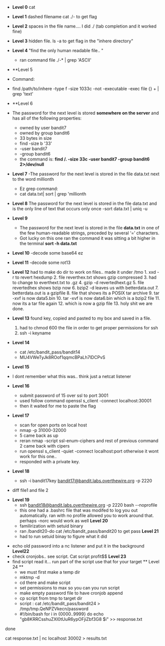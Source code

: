 - **Level 0**
	cat

- **Level 1**
	dashed filename cat ./- to get flag
- **Level 2**
	spaces in the file name.... I did ./ (tab completion and it worked fine)
- **Level 3**
	hidden file. ls -a to get flag in the "inhere directory"
- **Level 4**
	"find the only human readable file.. "  
	- ran command file ./-* | grep 'ASCII'
- **Level 5
- Command: 
- find /path/to/inhere -type f -size 1033c -not -executable -exec file {} + | grep 'text'

- **Level 6
- The password for the next level is stored **somewhere on the server** and has all of the following properties:
	- owned by user bandit7
	- owned by group bandit6
	- 33 bytes in size
	- find -size b '33'
	- -user bandit7
	- -group bandit6
	- the command is: **find /. -size 33c -user bandit7 -group bandit6 2>/dev/null** 
- **Level 7**
	-The password for the next level is stored in the file data.txt next to the word millionth
	- Ez grep command: 
	-  cat data.txt| sort | grep 'millionth
- **Level 8**
	The password for the next level is stored in the file data.txt and is the only line of text that occurs only once
	-sort data.txt | uniq -u
- **Level 9**
	- The password for the next level is stored in the file **data.txt** in one of the few human-readable strings, preceded by several ‘=’ characters.
	- Got lucky on this one ran the command it was sitting a bit higher in the terminal  **sort -h data.txt**
- **Level 10**
	-decode some base64 ez 
- **Level 11**
	-decode some rot13
- **Level 12**
		had to make do dir to work on files.. made it under /tmo
		1. xxd -r to revert hexdump
		2. file reverthex.txt shows gzip compressed
		3. had to change to everthext.txt to .gz
		4. gzip -d revertedhext.gz
		5. file revertedhex shows bzip now
		6. bzip2 -d leaves us with betterdata.out
		7. betterdata.out is a gzipfile
		8. file that shows its a POSIX tar archive
		9. tar -xvf is now data5.bin
		10. tar -xvf is now data6.bin which is a bzip2 file
		11. now its a tar file again
		12. which is now a gzip file
		13. holy shit we are done.
- **Level 13**
	found key, copied and pasted to my box and saved in a file. 
	 1. had to chmod 600 the file in order to get proper permissions for ssh
	 2. ssh -i keyname 
- **Level 14**
	- cat /etc/bandit_pass/bandit14 
	- MU4VWeTyJk8ROof1qqmcBPaLh7lDCPvS
- **Level 15**
- I dont remember what this was.. think just a netcat listener
- **Level 16**
  + submit password of 15 over ssl to port 3001
  + used follow command openssl s_client -connect localhost:30001
  + then it waited for me to paste the flag
- **Level 17**
  + scan for open ports on local host
  + nmap -p 31000-32000
  + 5 came back as up
  + reran nmap -script ssl-enum-ciphers and rest of previous command 2 came back with cipers
  + run openssl s_client -quiet -connect localhost:port otherwise it wont work for this one..
  + responded with a private key.
- **Level 18**
  + ssh -i bandit17key bandit17@bandit.labs.overthewire.org -p 2220
 + diff file1 and file 2
- **Level 19**
   + ssh bandit18@bandit.labs.overthewire.org -p 2220 bash --noprofile
   + this one had a .bashrc file that was modifed to log you out automatically. ran with no profile allowed you to work around that. perhaps -norc would work as well
**Level 20**
	+ familirization with setuid binary
 	+ ran /bandit20-do cat /etc/bandit_pass/bandit20 to get pass
**Level 21**
	+ had to run setuid binay to figure what it did
 + echo old password into a nc listener and put it in the background
**Level22**
+ check cronjobs.. see script. Cat script profit$$
**Level 23**
+ find script read it... run part of the script use that for your target
** Level 24 **
  + we must first make a temp dir
  + mktmp -d
  + cd there and make script
  + set permissions to max so you can you run script
  + make empty password file to have cronjob append
  + cp script from tmp to target dir
  + script : cat /etc/bandit_pass/bandit24 > /tmp/tmp.QeNPZVkecn/password
  + #!/bin/bash
for i in {0000..9999}
do 
	echo "gb8KRRCsshuZXI0tUuR6ypOFjiZbf3G8 $i" >> response.txt

done


cat response.txt | nc localhost 30002 > results.txt
